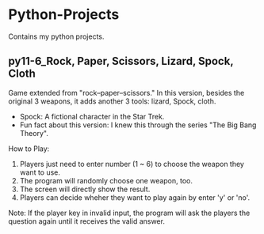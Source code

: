 # Python-Projects
Contains my python projects.

## py11-6_Rock, Paper, Scissors, Lizard, Spock, Cloth
Game extended from "rock–paper–scissors." In this version, besides the original 3 weapons, it adds another 3 tools: lizard, Spock, cloth.
* Spock: A fictional character in the Star Trek. 
* Fun fact about this version: I knew this through the series "The Big Bang Theory". 

How to Play:
1. Players just need to enter number (1 ~ 6) to choose the weapon they want to use. 
2. The program will randomly choose one weapon, too. 
3. The screen will directly show the result.
4. Players can decide wheher they want to play again by enter 'y' or 'no'.

Note: If the player key in invalid input, the program will ask the players the question again until it receives the valid answer.
